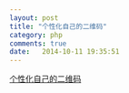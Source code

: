 ```yaml
---
layout: post
title: "个性化自己的二维码"
category: php
comments: true
date:   2014-10-11 19:35:51
---
```


[个性化自己的二维码](http://www.cnblogs.com/litturtle/p/3893842.html)
